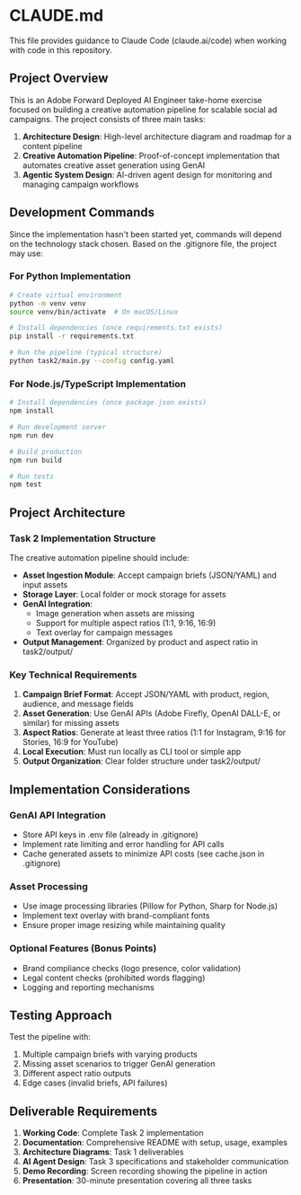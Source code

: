 # CLAUDE.md

This file provides guidance to Claude Code (claude.ai/code) when working with code in this repository.

## Project Overview

This is an Adobe Forward Deployed AI Engineer take-home exercise focused on building a creative automation pipeline for scalable social ad campaigns. The project consists of three main tasks:

1. **Architecture Design**: High-level architecture diagram and roadmap for a content pipeline
2. **Creative Automation Pipeline**: Proof-of-concept implementation that automates creative asset generation using GenAI
3. **Agentic System Design**: AI-driven agent design for monitoring and managing campaign workflows

## Development Commands

Since the implementation hasn't been started yet, commands will depend on the technology stack chosen. Based on the .gitignore file, the project may use:

### For Python Implementation
```bash
# Create virtual environment
python -m venv venv
source venv/bin/activate  # On macOS/Linux

# Install dependencies (once requirements.txt exists)
pip install -r requirements.txt

# Run the pipeline (typical structure)
python task2/main.py --config config.yaml
```

### For Node.js/TypeScript Implementation
```bash
# Install dependencies (once package.json exists)
npm install

# Run development server
npm run dev

# Build production
npm run build

# Run tests
npm test
```

## Project Architecture

### Task 2 Implementation Structure
The creative automation pipeline should include:

- **Asset Ingestion Module**: Accept campaign briefs (JSON/YAML) and input assets
- **Storage Layer**: Local folder or mock storage for assets
- **GenAI Integration**: 
  - Image generation when assets are missing
  - Support for multiple aspect ratios (1:1, 9:16, 16:9)
  - Text overlay for campaign messages
- **Output Management**: Organized by product and aspect ratio in task2/output/

### Key Technical Requirements

1. **Campaign Brief Format**: Accept JSON/YAML with product, region, audience, and message fields
2. **Asset Generation**: Use GenAI APIs (Adobe Firefly, OpenAI DALL-E, or similar) for missing assets
3. **Aspect Ratios**: Generate at least three ratios (1:1 for Instagram, 9:16 for Stories, 16:9 for YouTube)
4. **Local Execution**: Must run locally as CLI tool or simple app
5. **Output Organization**: Clear folder structure under task2/output/

## Implementation Considerations

### GenAI API Integration
- Store API keys in .env file (already in .gitignore)
- Implement rate limiting and error handling for API calls
- Cache generated assets to minimize API costs (see cache.json in .gitignore)

### Asset Processing
- Use image processing libraries (Pillow for Python, Sharp for Node.js)
- Implement text overlay with brand-compliant fonts
- Ensure proper image resizing while maintaining quality

### Optional Features (Bonus Points)
- Brand compliance checks (logo presence, color validation)
- Legal content checks (prohibited words flagging)
- Logging and reporting mechanisms

## Testing Approach

Test the pipeline with:
1. Multiple campaign briefs with varying products
2. Missing asset scenarios to trigger GenAI generation
3. Different aspect ratio outputs
4. Edge cases (invalid briefs, API failures)

## Deliverable Requirements

1. **Working Code**: Complete Task 2 implementation
2. **Documentation**: Comprehensive README with setup, usage, examples
3. **Architecture Diagrams**: Task 1 deliverables
4. **AI Agent Design**: Task 3 specifications and stakeholder communication
5. **Demo Recording**: Screen recording showing the pipeline in action
6. **Presentation**: 30-minute presentation covering all three tasks
